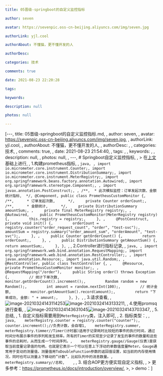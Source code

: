 ```yaml
---
title: 05晋级-springboot的自定义监控指标

author: seven

avatar: https://sevenpic.oss-cn-beijing.aliyuncs.com/img/seven.jpg

authorLink: yjl.cool

authorAbout: 不懂猫，更不懂开发的人

authorDesc: 

categories: 技术

comments: true

date: 2021-08-23 22:20:28

tags: 

keywords: 

description: null

photos: null

---
```

[---, title: 05晋级-springboot的自定义监控指标.md, , author: seven, , avatar: https://sevenpic.oss-cn-beijing.aliyuncs.com/img/seven.jpg, , authorLink: yjl.cool, , authorAbout: 不懂猫，更不懂开发的人, , authorDesc: , , categories: 技术, , comments: true, , date: 2021-08-23 21:54:40, , tags: , , keywords: , , description: null, , photos: null, , ---, # Springboot自定义监控指标, , > 在[上文](https://gitee.com/GTeam_seven/study/blob/master/promethues%E7%9B%91%E6%8E%A7/04%E6%99%8B%E7%BA%A7-%E4%B8%8Espringboot%E7%9A%84%E4%BD%BF%E7%94%A8.md)基础上进行, , 1.构建prometheus指标, , ```java, , import io.micrometer.core.instrument.Counter;, import io.micrometer.core.instrument.DistributionSummary;, import io.micrometer.core.instrument.MeterRegistry;, import org.springframework.beans.factory.annotation.Autowired;, import org.springframework.stereotype.Component;, , import javax.annotation.PostConstruct;, , /**,  * 此次模拟监控：订单发起次数、金额统计指标,  */, @Component, public class PrometheusCustomMonitor {,     /**,      * 订单发起次数,      */,     private Counter orderCount;,     /**,      * 金额统计,      */,     private DistributionSummary amountSum;, ,     private final MeterRegistry registry;, ,     @Autowired,     public PrometheusCustomMonitor(MeterRegistry registry) {,         this.registry = registry;,     }, ,     @PostConstruct,     private void init() {,         orderCount = registry.counter("order_request_count", "order", "test-svc");,         amountSum = registry.summary("order_amount_sum", "orderAmount", "test-svc");,     }, ,     public Counter getOrderCount() {,         return orderCount;,     }, ,     public DistributionSummary getAmountSum() {,         return amountSum;,     }, }, ```, , 2.Controller进行指标记录, , ```java, , import org.springframework.web.bind.annotation.RequestMapping;, import org.springframework.web.bind.annotation.RestController;, , import javax.annotation.Resource;, import java.util.Random;, , @RestController, public class TestController {, ,     @Resource,     private PrometheusCustomMonitor monitor;, ,     @RequestMapping("/order"),     public String order() throws Exception {,         // 统计下单次数,         monitor.getOrderCount().increment();,         Random random = new Random();,         int amount = random.nextInt(100);,         // 统计金额,         monitor.getAmountSum().record(amount);,         return "下单成功, 金额: " + amount;,     }, }, ```, , 3.请求查看, , ![image-20210324143114253](https://sevenpic.oss-cn-beijing.aliyuncs.com/img/image-20210324143114253.png)![image-20210324143133211](https://sevenpic.oss-cn-beijing.aliyuncs.com/img/image-20210324143133211.png), , 4.使用promsq进行查看, , ![image-20210324143631045](https://sevenpic.oss-cn-beijing.aliyuncs.com/img/image-20210324143631045.png)![image-20210324143703347](https://sevenpic.oss-cn-beijing.aliyuncs.com/img/image-20210324143703347.png), , 5.总结, , 1. 自定义指标需要用到`MeterRegistry`类，注入即可, , 2. 指标类型：, ,    ```java,    meterRegistry.counter = registry.counter("counter");,    counter.increment();//负责计数，会自增1,    meterRegistry.summer,    meterRegistry.timmer//Timer(计时器)适用于记录耗时比较短的事件的执行时间，通过时间分布展示事件的序列和发生频率。所有的Timer的实现至少记录了发生的事件的数量和这些事件的总耗时，从而生成一个时间序列。,    meterRegistry.gauge//Gauge(仪表)是获取当前度量记录值的句柄，也就是它表示一个可以任意上下浮动的单数值度量Meter。Gauge通常用于变动的测量值，测量值用ToDoubleFunction参数的返回值设置，如当前的内存使用情况，同时也可以测量上下移动的”计数”，比如队列中的消息数量。,    meterRegistry.summary//总和,    ```, , 3. 结合AOP更方便实现自定义指标, , > 更多参考：https://prometheus.io/docs/introduction/overview/, >, > demo：]
